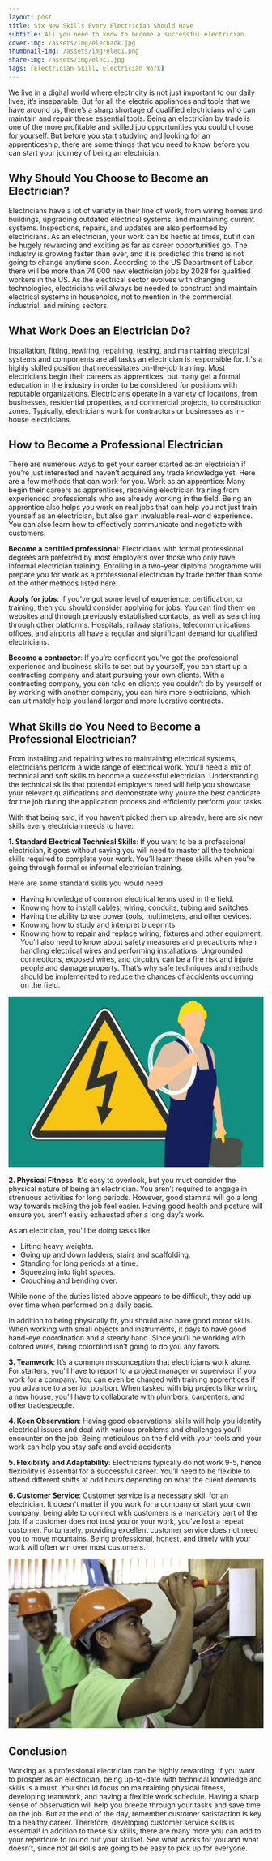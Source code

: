 ```yaml
---
layout: post
title: Six New Skills Every Electrician Should Have
subtitle: All you need to know to become a successful electrician
cover-img: /assets/img/elecback.jpg
thumbnail-img: /assets/img/elec1.png
share-img: /assets/img/elec1.jpg
tags: [Electrician Skill, Electrician Work]
---
```

We live in a digital world where electricity is not just important to our daily lives, it’s inseparable. But for all the electric appliances and tools that we have around us, there’s a sharp shortage of qualified electricians who can maintain and repair these essential tools. Being an electrician by trade is one of the more profitable and skilled job opportunities you could choose for yourself. 
But before you start studying and looking for an apprenticeship, there are some things that you need to know before you can start your journey of being an electrician. 

## Why Should You Choose to Become an Electrician?
Electricians have a lot of variety in their line of work, from wiring homes and buildings, upgrading outdated electrical systems, and maintaining current systems. Inspections, repairs, and updates are also performed by electricians. As an electrician, your work can be hectic at times, but it can be hugely rewarding and exciting as far as career opportunities go. 
The industry is growing faster than ever, and it is predicted this trend is not going to change anytime soon. According to the US Department of Labor, there will be more than 74,000 new electrician jobs by 2028 for qualified workers in the US. As the electrical sector evolves with changing technologies, electricians will always be needed to construct and maintain electrical systems in households, not to mention in the commercial, industrial, and mining sectors.

## What Work Does an Electrician Do?
Installation, fitting, rewiring, repairing, testing, and maintaining electrical systems and components are all tasks an electrician is responsible for. It's a highly skilled position that necessitates on-the-job training.
Most electricians begin their careers as apprentices, but many get a formal education in the industry in order to be considered for positions with reputable organizations. Electricians operate in a variety of locations, from businesses, residential properties, and commercial projects, to construction zones. Typically, electricians work for contractors or businesses as in-house electricians.

## How to Become a Professional Electrician
There are numerous ways to get your career started as an electrician if you’re just interested and haven’t acquired any trade knowledge yet. Here are a few methods that can work for you.
Work as an apprentice: Many begin their careers as apprentices, receiving electrician training from experienced professionals who are already working in the field. Being an apprentice also helps you work on real jobs that can help you not just train yourself as an electrician, but also gain invaluable real-world experience. You can also learn how to effectively communicate and negotiate with customers.

**Become a certified professional**: Electricians with formal professional degrees are preferred by most employers over those who only have informal electrician training. Enrolling in a two-year diploma programme will prepare you for work as a professional electrician by trade better than some of the other methods listed here. 

**Apply for jobs**: If you’ve got some level of experience, certification, or training, then you should consider applying for jobs. You can find them on websites and through previously established contacts, as well as searching through other platforms. Hospitals, railway stations, telecommunications offices, and airports all have a regular and significant demand for qualified electricians.

**Become a contractor**: If you’re confident you’ve got the professional experience and business skills to set out by yourself, you can start up a contracting company and start pursuing your own clients. With a contracting company, you can take on clients you couldn’t do by yourself or by working with another company, you can hire more electricians, which can ultimately help you land larger and more lucrative contracts. 

## What Skills do You Need to Become a Professional Electrician?  
From installing and repairing wires to maintaining electrical systems, electricians perform a wide range of electrical work. You'll need a mix of technical and soft skills to become a successful electrician. Understanding the technical skills that potential employers need will help you showcase your relevant qualifications and demonstrate why you’re the best candidate for the job during the application process and efficiently perform your tasks.

With that being said, if you haven’t picked them up already, here are six new skills every electrician needs to have:

**1. Standard Electrical Technical Skills**:  If you want to be a professional electrician, it goes without saying you will need to master all the technical skills required to complete your work. You’ll learn these skills when you’re going through formal or informal electrician training. 

Here are some standard skills you would need:
 - Having knowledge of common electrical terms used in the field.
 - Knowing how to install cables, wiring, conduits, tubing and switches.
 - Having the ability to use power tools, multimeters, and other devices.
 - Knowing how to study and interpret blueprints.
 - Knowing how to repair and replace wiring, fixtures and other equipment.
You’ll also need to know about safety measures and precautions when handling electrical wires and performing installations. Ungrounded connections, exposed wires, and circuitry can be a fire risk and injure people and damage property. That’s why safe techniques and methods should be implemented to reduce the chances of accidents occurring on the field. 

![Hazard](assets/img/Elec2.jpg)

**2. Physical Fitness**: It's easy to overlook, but you must consider the physical nature of being an electrician. You aren’t required to engage in strenuous activities for long periods. However, good stamina will go a long way towards making the job feel easier. Having good health and posture will ensure you aren’t easily exhausted after a long day’s work.

As an electrician, you’ll be doing tasks like 
- Lifting heavy weights.
- Going up and down ladders, stairs and scaffolding.
- Standing for long periods at a time.
- Squeezing into tight spaces.
- Crouching and bending over.
	
While none of the duties listed above appears to be difficult, they add up over time when performed on a daily basis. 

In addition to being physically fit, you should also have good motor skills. When working with small objects and instruments, it pays to have good hand-eye coordination and a steady hand. Since you’ll be working with colored wires, being colorblind isn’t going to do you any favors. 

**3. Teamwork**: It’s a common misconception that electricians work alone. For starters, you'll have to report to a project manager or supervisor if you work for a company. You can even be charged with training apprentices if you advance to a senior position.
When tasked with big projects like wiring a new house, you’ll have to collaborate with plumbers, carpenters, and other tradespeople.

**4. Keen Observation**: Having good observational skills will help you identify electrical issues and deal with various problems and challenges you’ll encounter on the job. Being meticulous on the field with your tools and your work can help you stay safe and avoid accidents. 

**5. Flexibility and Adaptability**: Electricians typically do not work 9-5, hence flexibility is essential for a successful career. You’ll need to be flexible to attend different shifts at odd hours depending on what the client demands. 

**6. Customer Service**: Customer service is a necessary skill for an electrician. It doesn't matter if you work for a company or start your own company, being able to connect with customers is a mandatory part of the job. If a customer does not trust you or your work, you’ve lost a repeat customer. Fortunately, providing excellent customer service does not need you to move mountains. Being professional, honest, and timely with your work will often win over most customers. 

![Electrician](assets/img/Elec1.jpg)

## Conclusion
Working as a professional electrician can be highly rewarding. If you want to prosper as an electrician, being up-to-date with technical knowledge and skills is a must. You should focus on maintaining physical fitness, developing teamwork, and having a flexible work schedule. Having a sharp sense of observation will help you breeze through your tasks and save time on the job. But at the end of the day, remember customer satisfaction is key to a healthy career. Therefore, developing customer service skills is essential! In addition to these six skills, there are many more you can add to your repertoire to round out your skillset. See what works for you and what doesn’t, since not all skills are going to be easy to pick up for everyone. 

